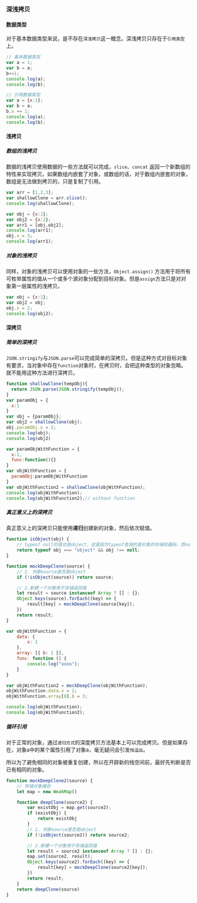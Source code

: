 ### 深浅拷贝

#### 数据类型

对于基本数据类型来说，是不存在`深浅拷贝`这一概念。深浅拷贝只存在于`引用类型`上。

```javascript
// 基本数据类型
var a = 1;
var b = a;
b+=1;
console.log(a);
console.log(b);

// 引用数据类型
var a = {x:1};
var b = a;
b.x += 1;
console.log(a);
console.log(b);
```

#### 浅拷贝

##### 数组的浅拷贝

数据的浅拷贝使用数据的一些方法就可以完成，`slice`、`concat` 返回一个新数组的特性来实现拷贝。如果数组内嵌套了对象，或数组的话，对于数组内嵌套的对象，数组是无法做到拷贝的，只是复制了引用。

```javascript
var arr = [1,2,3];
var shallowClone = arr.slice();
console.log(shallowClone);

var obj = {x:1};
var obj2 = {x:2};
var arr1 = [obj,obj2];
console.log(arr1);
obj.x = 3;
console.log(arr1);
```

##### 对象的浅拷贝

同样，对象的浅拷贝可以使用对象的一些方法，`Object.assign()` 方法用于将所有可枚举属性的值从一个或多个源对象分配到目标对象。但是`assign`方法只是对对象第一层属性的浅拷贝。

```javascript
var obj = {x:1};
var obj2 = obj;
obj.x = 2;
console.log(obj2);
```



#### 深拷贝

##### 简单的深拷贝

`JSON.stringify`与`JSON.parse`可以完成简单的深拷贝。但是这种方式对目标对象有要求，当对象中存在`function`对象时，在拷贝时，会把这种类型的对象忽略。就不能用这种方法进行深拷贝。

```javascript
function shallowClone(tempObj){
  return JSON.parse(JSON.stringify(tempObj));
}
var paramObj = {
  x:1
}
var obj = {paramObj};
var obj2 = shallowClone(obj);
obj.paramObj.x = 2;
console.log(obj);
console.log(obj2)

var paramObjWithFunction = {
  x:1,
  func:function(){}
}
var objWithFunction = {
  paramObj:paramObjWithFunction
}
var objWithFunction2 = shallowClone(objWithFunction);
console.log(objWithFunction);
console.log(objWithFunction2);// without function
```

##### 真正意义上的深拷贝

真正意义上的深拷贝只能使用**递归**创建新的对象，然后依次赋值。

```javascript
function isObject(obj) {
    // typeof null的值也是object，这是因为typeof查询的是对象的存储机器码，而null的机器码为0x00，所以会返回object
    return typeof obj === "object" && obj !== null;
}

function mockDeepClone(source) {
    // 1. 判断source是否是object
    if (!isObject(source)) return source;

    // 2.新建一个对象用于存储返回值
    let result = source instanceof Array ? [] : {};
    Object.keys(source).forEach((key) => {
        result[key] = mockDeepClone(source[key]);
    })
    return result;
}

var objWithFunction = {
    data: {
        x: 1
    },
    array: [{ b: 1 }],
    func: function () {
        console.log("oooo");
    }
}

var objWithFunction2 = mockDeepClone(objWithFunction);
objWithFunction.data.x = 2;
objWithFunction.array[0].b = 3;

console.log(objWithFunction);
console.log(objWithFunction2);
```

##### 循环引用

对于正常的对象，通过`递归方式`的深度拷贝方法基本上可以完成拷贝。但是如果存在，对象a中的某个属性引用了对象a，毫无疑问会引发`栈溢出`。

所以为了避免相同的对象被重复创建，所以在开辟新的栈空间前，最好先判断是否已有相同的对象。

```javascript
function mockDeepClone2(source) {
  	// 存储对象缓存
    let map = new WeakMap()

    function deepClone(source2) {
        var existObj = map.get(source2);
        if (existObj) {
            return existObj
        }
        // 1. 判断source是否是object
        if (!isObject(source2)) return source2;

        // 2.新建一个对象用于存储返回值
        let result = source2 instanceof Array ? [] : {};
        map.set(source2, result);
        Object.keys(source2).forEach((key) => {
            result[key] = mockDeepClone(source2[key]);
        })
        return result;
    }
    return deepClone(source)
}
```

